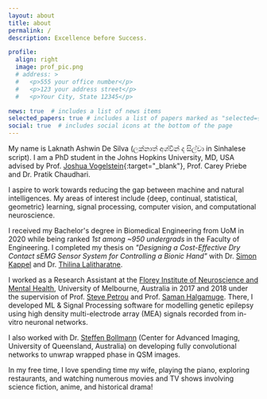 ```yaml
---
layout: about
title: about
permalink: /
description: Excellence before Success.

profile:
  align: right
  image: prof_pic.png
  # address: >
  #   <p>555 your office number</p>
  #   <p>123 your address street</p>
  #   <p>Your City, State 12345</p>

news: true  # includes a list of news items
selected_papers: true # includes a list of papers marked as "selected={true}"
social: true  # includes social icons at the bottom of the page
---
```

My name is Laknath Ashwin De Silva (ලක්නාත් අශ්වි​න් ද සිල්වා in Sinhalese script). I am a PhD student in the Johns Hopkins University, MD, USA advised by Prof. [Joshua Vogelstein](https://neurodata.io/){:target="\_blank"}, Prof. Carey Priebe and Dr. Pratik Chaudhari.

I aspire to work towards reducing the gap between machine and natural intelligences. My areas of interest include {deep, continual, statistical, geometric} learning, signal processing, computer vision, and computational neuroscience.

I received my Bachelor's degree in Biomedical Engineering from UoM in 2020 while being ranked *1st among ~950 undergrads* in the Faculty of Engineering. I completed my thesis on *"Designing a Cost-Effective Dry Contact sEMG Sensor System for Controlling a Bionic Hand"* with Dr. [Simon Kappel](https://scholar.google.com/citations?user=HTFY3fsAAAAJ&hl=en) and Dr. [Thilina Lalitharatne](https://scholar.google.com/citations?user=0NvOK1kAAAAJ&hl=en).

I worked as a Research Assistant at the [Florey Institute of Neuroscience and Mental Health](https://florey.edu.au/), University of Melbourne, Australia in 2017 and 2018 under the supervision of Prof. [Steve Petrou](https://www.florey.edu.au/science-research/scientist-directory/professor-steven-petrou) and Prof. [Saman Halgamuge](https://scholar.google.com.au/citations?user=9cafqywAAAAJ&hl=en). There, I developed ML & Signal Processing software for modelling genetic epilepsy using high density multi-electrode array (MEA) signals recorded from in-vitro neuronal networks.

I also worked with Dr. [Steffen Bollmann](https://scholar.google.com/citations?user=HmXlj24AAAAJ&hl=en) (Center for Advanced Imaging, University of Queensland, Australia) on developing fully convolutional networks to unwrap wrapped phase in QSM images.  

In my free time, I love spending time my wife, playing the piano, exploring restaurants, and watching numerous movies and TV shows involving science fiction, anime, and historical drama!

<!-- my twitter feed -->
<!-- {% twitter https://twitter.com/AshwindeSilva1 maxwidth=500 limit=3 %} -->